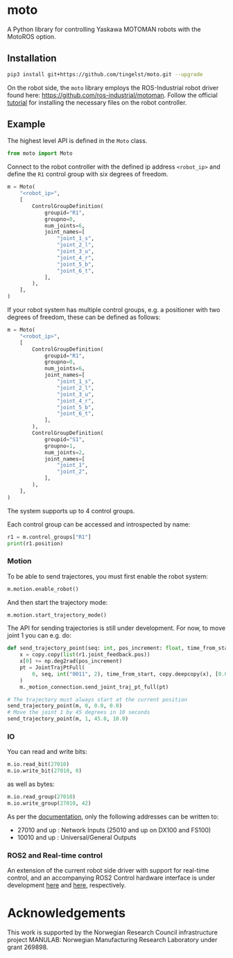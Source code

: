 # moto
A Python library for controlling Yaskawa MOTOMAN robots with the MotoROS option.

## Installation

```bash
pip3 install git+https://github.com/tingelst/moto.git --upgrade
```

On the robot side, the `moto` library employs the ROS-Industrial robot driver found here: https://github.com/ros-industrial/motoman. Follow the official [tutorial](http://wiki.ros.org/motoman_driver/Tutorials/indigo/InstallServer) for installing the necessary files on the robot controller. 

## Example

The highest level API is defined in the `Moto` class.

```python
from moto import Moto
```

Connect to the robot controller with the defined ip address `<robot_ip>` and define the `R1` control group with six degrees of freedom.

```python
m = Moto(
    "<robot_ip>",
    [
        ControlGroupDefinition(
            groupid="R1",
            groupno=0,
            num_joints=6,
            joint_names=[
                "joint_1_s",
                "joint_2_l",
                "joint_3_u",
                "joint_4_r",
                "joint_5_b",
                "joint_6_t",
            ],
        ),
    ],
)
```

If your robot system has multiple control groups, e.g. a positioner with two degrees of freedom, these can be defined as follows: 
```python
m = Moto(
    "<robot_ip>",
    [
        ControlGroupDefinition(
            groupid="R1",
            groupno=0,
            num_joints=6,
            joint_names=[
                "joint_1_s",
                "joint_2_l",
                "joint_3_u",
                "joint_4_r",
                "joint_5_b",
                "joint_6_t",
            ],
        ),
        ControlGroupDefinition(
            groupid="S1",
            groupno=1,
            num_joints=2,
            joint_names=[
                "joint_1",
                "joint_2",
            ],
        ),
    ],
)
```
The system supports up to 4 control groups.

Each control group can be accessed and introspected by name:
```python
r1 = m.control_groups["R1"]
print(r1.position)
``` 

### Motion

To be able to send trajectores, you must first enable the robot system:
```python
m.motion.enable_robot()
```
And then start the trajectory mode:
```python
m.motion.start_trajectory_mode()
```

The API for sending trajectories is still under development. For now, to move joint 1 you can e.g. do:
```python
def send_trajectory_point(seq: int, pos_increment: float, time_from_start: float):
    x = copy.copy(list(r1.joint_feedback.pos))
    x[0] += np.deg2rad(pos_increment)
    pt = JointTrajPtFull(
        0, seq, int("0011", 2), time_from_start, copy.deepcopy(x), [0.0] * 10, [0.0] * 10
    )
    m._motion_connection.send_joint_traj_pt_full(pt)

# The trajectory must always start at the current position
send_trajectory_point(m, 0, 0.0, 0.0) 
# Move the joint 1 by 45 degrees in 10 seconds
send_trajectory_point(m, 1, 45.0, 10.0)
```

### IO

You can read and write bits:
```python
m.io.read_bit(27010)
m.io.write_bit(27010, 0)
```
as well as bytes:
```python
m.io.read_group(27010)
m.io.write_group(27010, 42)
```

As per the [documentation](https://github.com/ros-industrial/motoman/blob/591a09c5cb95378aafd02e77e45514cfac3a009d/motoman_msgs/srv/WriteSingleIO.srv#L9-L12), only the following addresses can be written to:
- 27010 and up : Network Inputs (25010 and up on DX100 and FS100)
- 10010 and up : Universal/General Outputs

### ROS2 and Real-time control

An extension of the current robot side driver with support for real-time control, and an accompanying ROS2 Control hardware interface is under development [here](https://github.com/tingelst/motoman) and [here](https://github.com/tingelst/motoman_hardware), respectively.

# Acknowledgements

This work is supported by the Norwegian Research Council infrastructure project MANULAB: Norwegian Manufacturing Research Laboratory under grant 269898.


